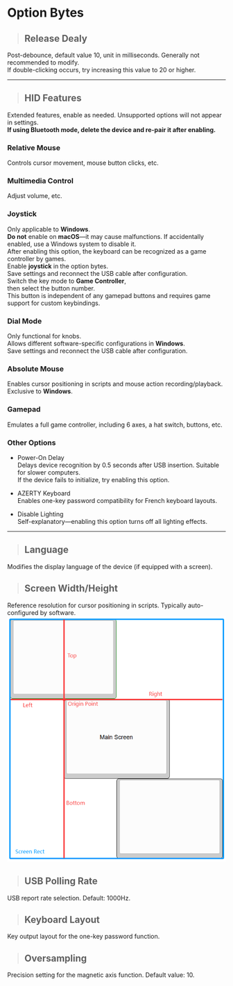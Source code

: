 # Option Bytes

> ## Release Dealy  
Post-debounce, default value 10, unit in milliseconds. Generally not recommended to modify.  
If double-clicking occurs, try increasing this value to 20 or higher.  

---

> ## HID Features  
Extended features, enable as needed. Unsupported options will not appear in settings.  
**If using Bluetooth mode, delete the device and re-pair it after enabling.**  

### Relative Mouse  
Controls cursor movement, mouse button clicks, etc.  

### Multimedia Control  
Adjust volume, etc.  

### Joystick  
Only applicable to **Windows**.  
**Do not** enable on **macOS**—it may cause malfunctions. If accidentally enabled, use a Windows system to disable it.  
After enabling this option, the keyboard can be recognized as a game controller by games.  
Enable **joystick** in the option bytes.  
Save settings and reconnect the USB cable after configuration.  
Switch the key mode to **Game Controller**,  
then select the button number.  
This button is independent of any gamepad buttons and requires game support for custom keybindings.  

### Dial Mode  
Only functional for knobs.  
Allows different software-specific configurations in **Windows**.  
Save settings and reconnect the USB cable after configuration.  

### Absolute Mouse  
Enables cursor positioning in scripts and mouse action recording/playback.  
Exclusive to **Windows**.  

### Gamepad  
Emulates a full game controller, including 6 axes, a hat switch, buttons, etc.  

### Other Options  

- Power-On Delay  
Delays device recognition by 0.5 seconds after USB insertion. Suitable for slower computers.  
If the device fails to initialize, try enabling this option.  

- AZERTY Keyboard  
Enables one-key password compatibility for French keyboard layouts.  

- Disable Lighting  
Self-explanatory—enabling this option turns off all lighting effects.  

---  

> ## Language  
Modifies the display language of the device (if equipped with a screen).  

> ## Screen Width/Height  
Reference resolution for cursor positioning in scripts. Typically auto-configured by software.  
![](./img/screen_rect.png) 

> ## USB Polling Rate  
USB report rate selection. Default: 1000Hz.  

> ## Keyboard Layout  
Key output layout for the one-key password function.  

> ## Oversampling  
Precision setting for the magnetic axis function. Default value: 10.  